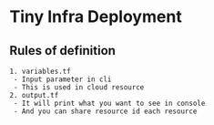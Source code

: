# Tiny Infra Deployment

## Rules of definition
```text
1. variables.tf
 - Input parameter in cli
 - This is used in cloud resource
2. output.tf
 - It will print what you want to see in console
 - And you can share resource id each resource
```
